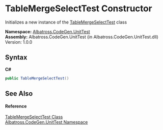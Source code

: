 # TableMergeSelectTest Constructor 
 

Initializes a new instance of the <a href="7C0E75B7">TableMergeSelectTest</a> class

**Namespace:**&nbsp;<a href="56BAD780">Albatross.CodeGen.UnitTest</a><br />**Assembly:**&nbsp;Albatross.CodeGen.UnitTest (in Albatross.CodeGen.UnitTest.dll) Version: 1.0.0

## Syntax

**C#**<br />
``` C#
public TableMergeSelectTest()
```


## See Also


#### Reference
<a href="7C0E75B7">TableMergeSelectTest Class</a><br /><a href="56BAD780">Albatross.CodeGen.UnitTest Namespace</a><br />